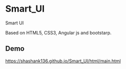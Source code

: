 # Smart_UI
Smart UI

Based on HTML5, CSS3, Angular js and bootstarp.

## Demo

https://shashank136.github.io/Smart_UI/html/main.html
